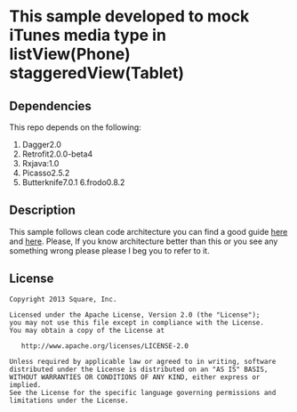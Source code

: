 # This sample developed to mock iTunes media type in listView(Phone) staggeredView(Tablet)

## Dependencies

This repo depends on the following:


 1. Dagger2.0
 2. Retrofit2.0.0-beta4
 3. Rxjava:1.0
 4. Picasso2.5.2
 5. Butterknife7.0.1
 6.frodo0.8.2

## Description
This sample follows clean code architecture you can find a good guide [here](https://medium.com/@dmilicic/a-detailed-guide-on-developing-android-apps-using-the-clean-architecture-pattern-d38d71e94029#.lrh6vgpxk) and [here](http://fernandocejas.com/2014/09/03/architecting-android-the-clean-way/). Please, If you know architecture better than this or you see any something wrong please please I beg you to refer to it.

## License

```
Copyright 2013 Square, Inc.

Licensed under the Apache License, Version 2.0 (the "License");
you may not use this file except in compliance with the License.
You may obtain a copy of the License at

   http://www.apache.org/licenses/LICENSE-2.0

Unless required by applicable law or agreed to in writing, software
distributed under the License is distributed on an "AS IS" BASIS,
WITHOUT WARRANTIES OR CONDITIONS OF ANY KIND, either express or implied.
See the License for the specific language governing permissions and
limitations under the License.
```


